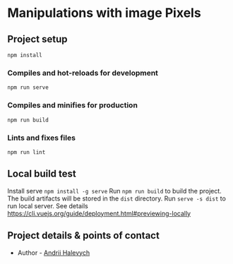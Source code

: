 # Manipulations with image Pixels

## Project setup
```
npm install
```

### Compiles and hot-reloads for development
```
npm run serve
```

### Compiles and minifies for production
```
npm run build
```

### Lints and fixes files
```
npm run lint
```

## Local build test
Install serve
`npm install -g serve`
Run `npm run build` to build the project. The build artifacts will be stored in the `dist` directory.
Run `serve -s dist` to run local server.
See details https://cli.vuejs.org/guide/deployment.html#previewing-locally

## Project details & points of contact

- Author - [Andrii Halevych](https://www.linkedin.com/in/andrii-halevych-419a22211/)
